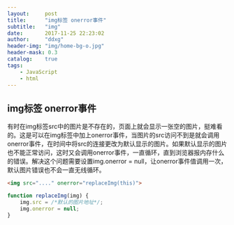 ```yaml
---
layout:     post
title:      "img标签 onerror事件"
subtitle:   "img"
date:       2017-11-25 22:23:02
author:     "ddxg"
header-img: "img/home-bg-o.jpg"
header-mask: 0.3
catalog:    true
tags:
    - JavaScript
    - html
---
```



## **img标签 onerror事件**

有时在img标签src中的图片是不存在的，页面上就会显示一张空的图片，挺难看的。这是可以在img标签中加上onerror事件，当图片的src访问不到是就会调用onerror事件，在时间中将src的连接更改为默认显示的图片。如果默认显示的图片也不能正常访问，这时又会调用onerror事件，一直循环，直到浏览器报内存什么的错误。解决这个问题需要设置img.onerror = null，让onerror事件值调用一次，默认图片错误也不会一直无线循环。

``` html
<img src="...." onerror="replaceImg(this)">
```

``` javascript
function replaceImg(img) {
    img.src = /*默认的图片地址*/;
    img.onerror = null; 
}
```



